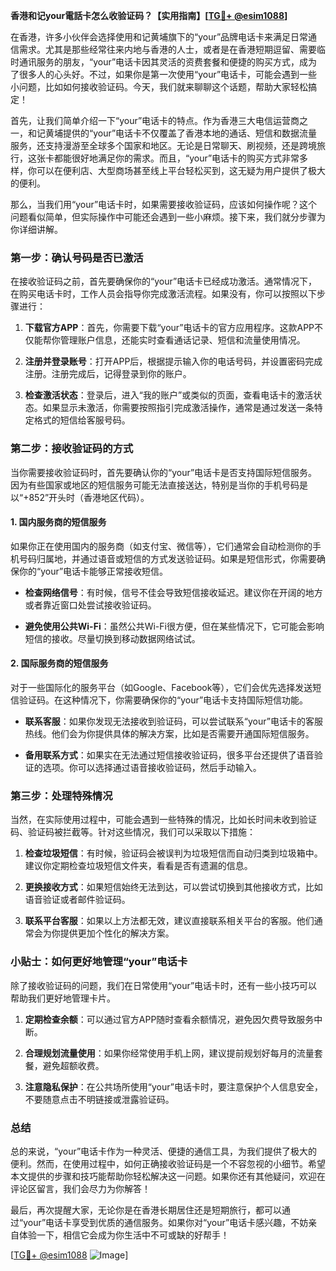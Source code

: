 **香港和记your電話卡怎么收验证码？【实用指南】[[TG💪+ @esim1088](https://t.me/s/esim1088)]**

在香港，许多小伙伴会选择使用和记黄埔旗下的“your”品牌电话卡来满足日常通信需求。尤其是那些经常往来内地与香港的人士，或者是在香港短期逗留、需要临时通讯服务的朋友，“your”电话卡因其灵活的资费套餐和便捷的购买方式，成为了很多人的心头好。不过，如果你是第一次使用“your”电话卡，可能会遇到一些小问题，比如如何接收验证码。今天，我们就来聊聊这个话题，帮助大家轻松搞定！

首先，让我们简单介绍一下“your”电话卡的特点。作为香港三大电信运营商之一，和记黄埔提供的“your”电话卡不仅覆盖了香港本地的通话、短信和数据流量服务，还支持漫游至全球多个国家和地区。无论是日常聊天、刷视频，还是跨境旅行，这张卡都能很好地满足你的需求。而且，“your”电话卡的购买方式非常多样，你可以在便利店、大型商场甚至线上平台轻松买到，这无疑为用户提供了极大的便利。

那么，当我们用“your”电话卡时，如果需要接收验证码，应该如何操作呢？这个问题看似简单，但实际操作中可能还会遇到一些小麻烦。接下来，我们就分步骤为你详细讲解。

### 第一步：确认号码是否已激活

在接收验证码之前，首先要确保你的“your”电话卡已经成功激活。通常情况下，在购买电话卡时，工作人员会指导你完成激活流程。如果没有，你可以按照以下步骤进行：

1. **下载官方APP**：首先，你需要下载“your”电话卡的官方应用程序。这款APP不仅能帮你管理账户信息，还能实时查看通话记录、短信和流量使用情况。
   
2. **注册并登录账号**：打开APP后，根据提示输入你的电话号码，并设置密码完成注册。注册完成后，记得登录到你的账户。

3. **检查激活状态**：登录后，进入“我的账户”或类似的页面，查看电话卡的激活状态。如果显示未激活，你需要按照指引完成激活操作，通常是通过发送一条特定格式的短信给客服号码。

### 第二步：接收验证码的方式

当你需要接收验证码时，首先要确认你的“your”电话卡是否支持国际短信服务。因为有些国家或地区的短信服务可能无法直接送达，特别是当你的手机号码是以“+852”开头时（香港地区代码）。

#### 1. 国内服务商的短信服务

如果你正在使用国内的服务商（如支付宝、微信等），它们通常会自动检测你的手机号码归属地，并通过语音或短信的方式发送验证码。如果是短信形式，你需要确保你的“your”电话卡能够正常接收短信。

- **检查网络信号**：有时候，信号不佳会导致短信接收延迟。建议你在开阔的地方或者靠近窗口处尝试接收验证码。
  
- **避免使用公共Wi-Fi**：虽然公共Wi-Fi很方便，但在某些情况下，它可能会影响短信的接收。尽量切换到移动数据网络试试。

#### 2. 国际服务商的短信服务

对于一些国际化的服务平台（如Google、Facebook等），它们会优先选择发送短信验证码。在这种情况下，你需要确保你的“your”电话卡支持国际短信功能。

- **联系客服**：如果你发现无法接收到验证码，可以尝试联系“your”电话卡的客服热线。他们会为你提供具体的解决方案，比如是否需要开通国际短信服务。

- **备用联系方式**：如果实在无法通过短信接收验证码，很多平台还提供了语音验证的选项。你可以选择通过语音接收验证码，然后手动输入。

### 第三步：处理特殊情况

当然，在实际使用过程中，可能会遇到一些特殊的情况，比如长时间未收到验证码、验证码被拦截等。针对这些情况，我们可以采取以下措施：

1. **检查垃圾短信**：有时候，验证码会被误判为垃圾短信而自动归类到垃圾箱中。建议你定期检查垃圾短信文件夹，看看是否有遗漏的信息。

2. **更换接收方式**：如果短信始终无法到达，可以尝试切换到其他接收方式，比如语音验证或者邮件验证码。

3. **联系平台客服**：如果以上方法都无效，建议直接联系相关平台的客服。他们通常会为你提供更加个性化的解决方案。

### 小贴士：如何更好地管理“your”电话卡

除了接收验证码的问题，我们在日常使用“your”电话卡时，还有一些小技巧可以帮助我们更好地管理卡片。

1. **定期检查余额**：可以通过官方APP随时查看余额情况，避免因欠费导致服务中断。

2. **合理规划流量使用**：如果你经常使用手机上网，建议提前规划好每月的流量套餐，避免超额收费。

3. **注意隐私保护**：在公共场所使用“your”电话卡时，要注意保护个人信息安全，不要随意点击不明链接或泄露验证码。

### 总结

总的来说，“your”电话卡作为一种灵活、便捷的通信工具，为我们提供了极大的便利。然而，在使用过程中，如何正确接收验证码是一个不容忽视的小细节。希望本文提供的步骤和技巧能帮助你轻松解决这一问题。如果你还有其他疑问，欢迎在评论区留言，我们会尽力为你解答！

最后，再次提醒大家，无论你是在香港长期居住还是短期旅行，都可以通过“your”电话卡享受到优质的通信服务。如果你对“your”电话卡感兴趣，不妨亲自体验一下，相信它会成为你生活中不可或缺的好帮手！

[[TG💪+ @esim1088](https://t.me/s/esim1088) ![Image](https://i.postimg.cc/4NQfJmqS/Snipaste-2025-05-13-00-14-12.png)]